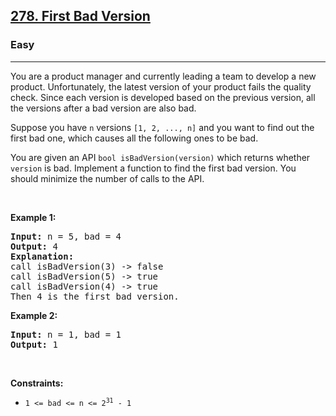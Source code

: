 <h2><a href="https://leetcode.com/problems/first-bad-version/">278. First Bad Version</a></h2><h3>Easy</h3><hr><div><p papago-id="16" papago-translate="translated">You are a product manager and currently leading a team to develop a new product. Unfortunately, the latest version of your product fails the quality check. Since each version is developed based on the previous version, all the versions after a bad version are also bad.</p>

<p><font papago-id="17" papago-translate="translated">Suppose you have </font><code>n</code><font papago-id="18" papago-translate="translated"> versions </font><code>[1, 2, ..., n]</code><font papago-id="19" papago-translate="translated"> and you want to find out the first bad one, which causes all the following ones to be bad.</font></p>

<p><font papago-id="20" papago-translate="translated">You are given an API </font><code>bool isBadVersion(version)</code><font papago-id="21" papago-translate="translated"> which returns whether </font><code>version</code><font papago-id="22" papago-translate="translated"> is bad. Implement a function to find the first bad version. You should minimize the number of calls to the API.</font></p>

<p>&nbsp;</p>
<p><strong papago-id="23" papago-translate="translated">Example 1:</strong></p>

<pre papago-id="24" papago-translate="cached"><strong papago-id="24-0">Input:</strong> n = 5, bad = 4
<strong papago-id="24-2">Output:</strong> 4
<strong papago-id="24-4">Explanation:</strong>
call isBadVersion(3) -&gt; false
call isBadVersion(5)&nbsp;-&gt; true
call isBadVersion(4)&nbsp;-&gt; true
Then 4 is the first bad version.
</pre>

<p><strong papago-id="25" papago-translate="translated">Example 2:</strong></p>

<pre papago-id="26" papago-translate="cached"><strong papago-id="26-0">Input:</strong> n = 1, bad = 1
<strong papago-id="26-2">Output:</strong> 1
</pre>

<p>&nbsp;</p>
<p><strong papago-id="27" papago-translate="translated">Constraints:</strong></p>

<ul>
	<li><code>1 &lt;= bad &lt;= n &lt;= 2<sup>31</sup> - 1</code></li>
</ul>
</div>